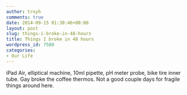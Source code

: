 ```yaml
---
author: troyh
comments: true
date: 2014-09-15 01:30:46+00:00
layout: post
slug: things-i-broke-in-48-hours
title: Things I broke in 48 hours
wordpress_id: 7580
categories:
- Our Life
---
```


iPad Air, elliptical machine, 10ml pipette, pH meter probe, bike tire inner tube. Gay broke the coffee thermos. Not a good couple days for fragile things around here.
